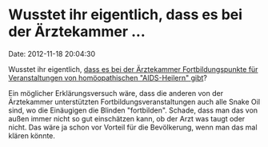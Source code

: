 Wusstet ihr eigentlich, dass es bei der Ärztekammer \...
========================================================

Date: 2012-11-18 20:04:30

Wusstet ihr eigentlich, [dass es bei der Ärztekammer Fortbildungspunkte
für Veranstaltungen von homöopathischen \"AIDS-Heilern\"
gibt](http://www.heise.de/tp/blogs/10/153209)?

Ein möglicher Erklärungsversuch wäre, dass die anderen von der
Ärztekammer unterstützten Fortbildungsveranstaltungen auch alle Snake
Oil sind, wo die Einäugigen die Blinden \"fortbilden\". Schade, dass man
das von außen immer nicht so gut einschätzen kann, ob der Arzt was taugt
oder nicht. Das wäre ja schon vor Vorteil für die Bevölkerung, wenn man
das mal klären könnte.
